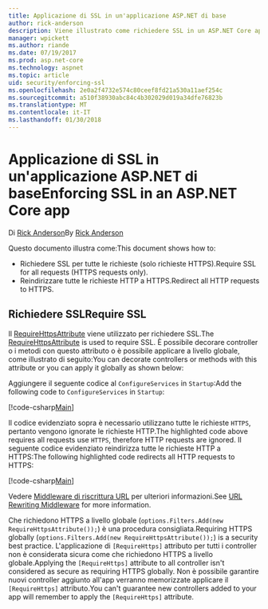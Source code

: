 ```yaml
---
title: Applicazione di SSL in un'applicazione ASP.NET di base
author: rick-anderson
description: Viene illustrato come richiedere SSL in un ASP.NET Core app web
manager: wpickett
ms.author: riande
ms.date: 07/19/2017
ms.prod: asp.net-core
ms.technology: aspnet
ms.topic: article
uid: security/enforcing-ssl
ms.openlocfilehash: 2e0a2f4732e574c80ceef8fd21a530a11aef254c
ms.sourcegitcommit: a510f38930abc84c4b302029d019a34dfe76823b
ms.translationtype: MT
ms.contentlocale: it-IT
ms.lasthandoff: 01/30/2018
---
```

# <a name="enforcing-ssl-in-an-aspnet-core-app"></a><span data-ttu-id="f4e56-103">Applicazione di SSL in un'applicazione ASP.NET di base</span><span class="sxs-lookup"><span data-stu-id="f4e56-103">Enforcing SSL in an ASP.NET Core app</span></span>

<span data-ttu-id="f4e56-104">Di [Rick Anderson](https://twitter.com/RickAndMSFT)</span><span class="sxs-lookup"><span data-stu-id="f4e56-104">By [Rick Anderson](https://twitter.com/RickAndMSFT)</span></span>

<span data-ttu-id="f4e56-105">Questo documento illustra come:</span><span class="sxs-lookup"><span data-stu-id="f4e56-105">This document shows how to:</span></span>

- <span data-ttu-id="f4e56-106">Richiedere SSL per tutte le richieste (solo richieste HTTPS).</span><span class="sxs-lookup"><span data-stu-id="f4e56-106">Require SSL for all requests (HTTPS requests only).</span></span>
- <span data-ttu-id="f4e56-107">Reindirizzare tutte le richieste HTTP a HTTPS.</span><span class="sxs-lookup"><span data-stu-id="f4e56-107">Redirect all HTTP requests to HTTPS.</span></span>

## <a name="require-ssl"></a><span data-ttu-id="f4e56-108">Richiedere SSL</span><span class="sxs-lookup"><span data-stu-id="f4e56-108">Require SSL</span></span>

<span data-ttu-id="f4e56-109">Il [RequireHttpsAttribute](https://docs.microsoft.com/aspnet/core/api/microsoft.aspnetcore.mvc.requirehttpsattribute) viene utilizzato per richiedere SSL.</span><span class="sxs-lookup"><span data-stu-id="f4e56-109">The [RequireHttpsAttribute](https://docs.microsoft.com/aspnet/core/api/microsoft.aspnetcore.mvc.requirehttpsattribute) is used to require SSL.</span></span> <span data-ttu-id="f4e56-110">È possibile decorare controller o i metodi con questo attributo o è possibile applicare a livello globale, come illustrato di seguito:</span><span class="sxs-lookup"><span data-stu-id="f4e56-110">You can decorate controllers or methods with this attribute or you can apply it globally as shown below:</span></span>

<span data-ttu-id="f4e56-111">Aggiungere il seguente codice al `ConfigureServices` in `Startup`:</span><span class="sxs-lookup"><span data-stu-id="f4e56-111">Add the following code to `ConfigureServices` in `Startup`:</span></span>

[!code-csharp[Main](authentication/accconfirm/sample/WebApp1/Startup.cs?name=snippet2&highlight=4-)]

<span data-ttu-id="f4e56-112">Il codice evidenziato sopra è necessario utilizzano tutte le richieste `HTTPS`, pertanto vengono ignorate le richieste HTTP.</span><span class="sxs-lookup"><span data-stu-id="f4e56-112">The highlighted code above requires all requests use `HTTPS`, therefore HTTP requests are ignored.</span></span> <span data-ttu-id="f4e56-113">Il seguente codice evidenziato reindirizza tutte le richieste HTTP a HTTPS:</span><span class="sxs-lookup"><span data-stu-id="f4e56-113">The following highlighted code redirects all HTTP requests to HTTPS:</span></span>

[!code-csharp[Main](authentication/accconfirm/sample/WebApp1/Startup.cs?name=snippet_AddRedirectToHttps&highlight=7-)]

<span data-ttu-id="f4e56-114">Vedere [Middleware di riscrittura URL](xref:fundamentals/url-rewriting) per ulteriori informazioni.</span><span class="sxs-lookup"><span data-stu-id="f4e56-114">See [URL Rewriting Middleware](xref:fundamentals/url-rewriting) for more information.</span></span>

<span data-ttu-id="f4e56-115">Che richiedono HTTPS a livello globale (`options.Filters.Add(new RequireHttpsAttribute());`) è una procedura consigliata.</span><span class="sxs-lookup"><span data-stu-id="f4e56-115">Requiring HTTPS globally (`options.Filters.Add(new RequireHttpsAttribute());`) is a security best practice.</span></span> <span data-ttu-id="f4e56-116">L'applicazione di `[RequireHttps]` attributo per tutti i controller non è considerata sicura come che richiedono HTTPS a livello globale.</span><span class="sxs-lookup"><span data-stu-id="f4e56-116">Applying the `[RequireHttps]` attribute to all controller isn't considered as secure as requiring HTTPS globally.</span></span> <span data-ttu-id="f4e56-117">Non è possibile garantire nuovi controller aggiunto all'app verranno memorizzate applicare il `[RequireHttps]` attributo.</span><span class="sxs-lookup"><span data-stu-id="f4e56-117">You can't guarantee new controllers added to your app will remember to apply the `[RequireHttps]` attribute.</span></span>
